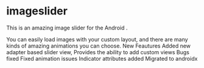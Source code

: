 # imageslider
This is an amazing image slider for the Android .

You can easily load images with your custom layout, and there are many kinds of amazing animations you can choose.
New Feautures
  Added new adapter based slider view, Provides the ability to add custom views
  Bugs fixed
  Fixed animation issues
  Indicator attributes added
  Migrated to androidx

